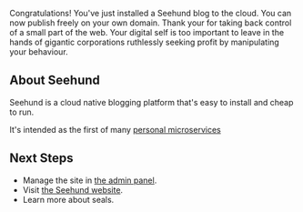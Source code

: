 Congratulations! You've just installed a Seehund blog to the cloud. You can now publish freely on your own domain. Thank your for taking back control of a small part of the web. Your digital self is too important to leave in the hands of gigantic corporations ruthlessly seeking profit by manipulating your behaviour.

## About Seehund

Seehund is a cloud native blogging platform that's easy to install and cheap to run.

It's intended as the first of many [personal microservices](/p/personal-microservices)

## Next Steps

 * Manage the site in [the admin panel](/admin).
 * Visit [the Seehund website](https://www.seehund.org).
 * Learn more about seals.

